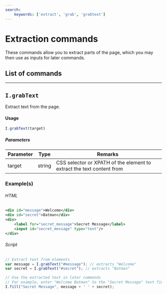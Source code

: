 ```yaml
---
search:
    keywords: ['extract', 'grab', 'grabtext']
---
```


# Extraction commands

These commands allow you to extract parts of the page, which you may then use as inputs for later commands.

## List of commands

---

## `I.grabText`

Extract text from the page.

#### Usage

```javascript
I.grabText(target)
```

##### Parameters

| Parameter | Type | Remarks|
|-----------|------|--------|
| target | string | CSS selector or XPATH of the element to extract the text content from |

### Example(s)

###### HTML
```xml
<div id="message">Welcome</div>
<div id="secret">Batman</div>
<div>
    <label for="secret_message">Secret Message</label>
    <input id="secret_message" type="text"/>
</div>
```

###### Script
```javascript
// Extract text from elements
var message = I.grabText("#message"); // extracts "Welcome"
var secret = I.grabText("#secret"); // extracts "Batman"

// Use the extracted text in later commands
// For example, enter "Welcome Batman" to the "Secret Message" text field
I.fill("Secret Message", message + ' ' + secret); 
```
